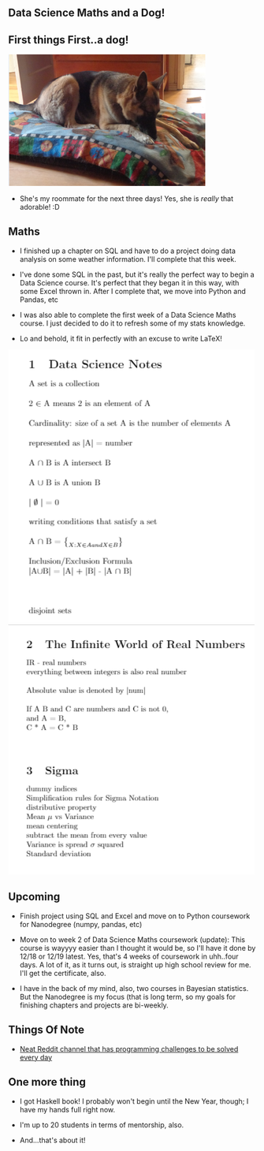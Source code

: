 ## Data Science Maths and a Dog!

## First things First..a dog!

<img src="/images/data_science_maths_week1/doggo2.png" width="400">

- She's my roommate for the next three days!
  Yes, she is *really* that adorable! :D
  
## Maths

- I finished up a chapter on SQL and have to do a project
  doing data analysis on some weather information. I'll
  complete that this week.
- I've done some SQL in the past, but it's really the 
  perfect way to begin a Data Science course. It's perfect
  that they began it in this way, with some Excel thrown in.
  After I complete that, we move into Python and Pandas, etc
  
- I was also able to complete the first week of a Data Science
  Maths course. I just decided to do it to refresh some of my 
  stats knowledge.
  
- Lo and behold, it fit in perfectly with an excuse to write 
  LaTeX!
  
<img src="/images/data_science_maths_week1/wk1a.png" width="500">

<img src="/images/data_science_maths_week1/wk1b.png" width="500">

## Upcoming

- Finish project using SQL and Excel and move 
  on to Python coursework for Nanodegree (numpy, pandas, etc)

- Move on to week 2 of Data Science Maths coursework
  (update): This course is wayyyy easier than I thought
  it would be, so I'll have it done by 12/18 or 12/19 latest.
  Yes, that's 4 weeks of coursework in uhh..four days. A lot 
  of it, as it turns out, is straight up high school review for me.
  I'll get the certificate, also.
  
- I have in the back of my mind, also, two courses in Bayesian statistics. 
  But the Nanodegree is my focus (that is long term, so my goals for 
  finishing chapters and projects are bi-weekly.
  
## Things Of Note

- [Neat Reddit channel that has programming challenges to be solved every day](https://www.reddit.com/r/dailyprogrammer/?count=25&after=t3_76qk58) 

## One more thing

- I got Haskell book! I probably won't begin until the 
  New Year, though; I have my hands full right now.
  
- I'm up to 20 students in terms of mentorship, also.

- And...that's about it!
